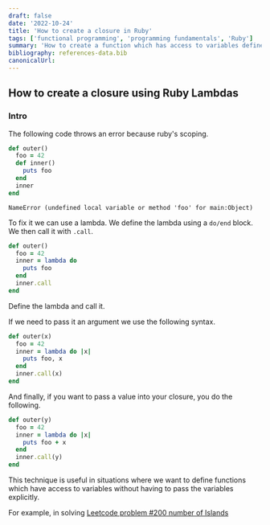 ```yaml
---
draft: false
date: '2022-10-24'
title: 'How to create a closure in Ruby'
tags: ['functional programming', 'programming fundamentals', 'Ruby']
summary: 'How to create a function which has access to variables defined outside its block scope'
bibliography: references-data.bib
canonicalUrl:
---
```


## How to create a closure using Ruby Lambdas

### Intro

The following code throws an error because ruby's scoping.

```ruby {4} showLineNumbers
def outer()
  foo = 42
  def inner()
    puts foo
  end
  inner
end
```

`NameError (undefined local variable or method 'foo' for main:Object)`

To fix it we can use a lambda. We define the lambda using a `do/end` block.
We then call it with `.call`.

```ruby {3, 6} showLineNumbers
def outer()
  foo = 42
  inner = lambda do
    puts foo
  end
  inner.call
end
```

Define the lambda and call it.

If we need to pass it an argument we use the following syntax.

```ruby {3, 6} showLineNumbers
def outer(x)
  foo = 42
  inner = lambda do |x|
    puts foo, x
  end
  inner.call(x)
end
```

And finally, if you want to pass a value into your closure, you do the following.

```ruby {1, 6} showLineNumbers
def outer(y)
  foo = 42
  inner = lambda do |x|
    puts foo + x
  end
  inner.call(y)
end
```

This technique is useful in situations where we want to define functions
which have access to variables without having to pass the variables explicitly.

For example, in solving [Leetcode problem #200 number of Islands](https://loi-tran-blog.netlify.app/blog/leetcode/leetcode-7)

